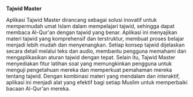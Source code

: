 **Tajwid Master**

Aplikasi Tajwid Master dirancang sebagai solusi inovatif untuk mempermudah umat Islam dalam mempelajari tajwid, sehingga dapat membaca Al-Qur'an dengan tajwid yang benar. Aplikasi ini menyajikan materi tajwid yang komprehensif dan terstruktur, membuat proses belajar menjadi lebih mudah dan menyenangkan. Setiap konsep tajwid dijelaskan secara detail melalui teks dan audio, membantu pengguna memahami dan mengaplikasikan aturan tajwid dengan tepat. Selain itu, Tajwid Master menyediakan fitur latihan soal yang memungkinkan pengguna untuk menguji pengetahuan mereka dan memperkuat pemahaman mereka tentang tajwid. Dengan kombinasi materi yang mendalam dan interaktif, aplikasi ini menjadi alat yang efektif bagi setiap Muslim untuk memperbaiki bacaan Al-Qur'an mereka.
